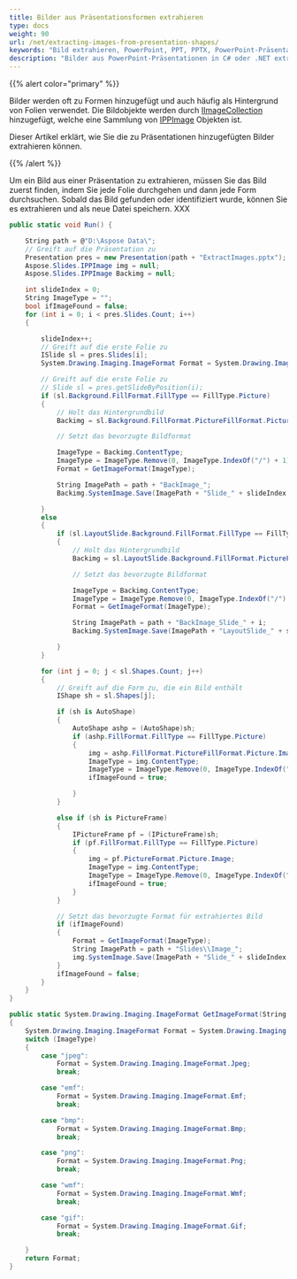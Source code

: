 ```yaml
---
title: Bilder aus Präsentationsformen extrahieren
type: docs
weight: 90
url: /net/extracting-images-from-presentation-shapes/
keywords: "Bild extrahieren, PowerPoint, PPT, PPTX, PowerPoint-Präsentation, C#, Csharp, Aspose.Slides für .NET"
description: "Bilder aus PowerPoint-Präsentationen in C# oder .NET extrahieren"
---
```


{{% alert color="primary" %}} 

Bilder werden oft zu Formen hinzugefügt und auch häufig als Hintergrund von Folien verwendet. Die Bildobjekte werden durch [IImageCollection](https://reference.aspose.com/slides/net/aspose.slides/iimagecollection/) hinzugefügt, welche eine Sammlung von [IPPImage](https://reference.aspose.com/slides/net/aspose.slides/ippimage/) Objekten ist. 

Dieser Artikel erklärt, wie Sie die zu Präsentationen hinzugefügten Bilder extrahieren können. 

{{% /alert %}} 

Um ein Bild aus einer Präsentation zu extrahieren, müssen Sie das Bild zuerst finden, indem Sie jede Folie durchgehen und dann jede Form durchsuchen. Sobald das Bild gefunden oder identifiziert wurde, können Sie es extrahieren und als neue Datei speichern. XXX 

```c#
public static void Run() {

    String path = @"D:\Aspose Data\"; 
    // Greift auf die Präsentation zu
    Presentation pres = new Presentation(path + "ExtractImages.pptx");
    Aspose.Slides.IPPImage img = null;
    Aspose.Slides.IPPImage Backimg = null;

    int slideIndex = 0;
    String ImageType = "";
    bool ifImageFound = false;
    for (int i = 0; i < pres.Slides.Count; i++)
    {

        slideIndex++;
        // Greift auf die erste Folie zu
        ISlide sl = pres.Slides[i];
        System.Drawing.Imaging.ImageFormat Format = System.Drawing.Imaging.ImageFormat.Jpeg;

        // Greift auf die erste Folie zu 
        // Slide sl = pres.getSlideByPosition(i);
        if (sl.Background.FillFormat.FillType == FillType.Picture)
        {
            // Holt das Hintergrundbild  
            Backimg = sl.Background.FillFormat.PictureFillFormat.Picture.Image;

            // Setzt das bevorzugte Bildformat 

            ImageType = Backimg.ContentType;
            ImageType = ImageType.Remove(0, ImageType.IndexOf("/") + 1);
            Format = GetImageFormat(ImageType);

            String ImagePath = path + "BackImage_";
            Backimg.SystemImage.Save(ImagePath + "Slide_" + slideIndex.ToString() + "." + ImageType, Format);

        }
        else
        {
            if (sl.LayoutSlide.Background.FillFormat.FillType == FillType.Picture)
            {
                // Holt das Hintergrundbild  
                Backimg = sl.LayoutSlide.Background.FillFormat.PictureFillFormat.Picture.Image;

                // Setzt das bevorzugte Bildformat 

                ImageType = Backimg.ContentType;
                ImageType = ImageType.Remove(0, ImageType.IndexOf("/") + 1);
                Format = GetImageFormat(ImageType);

                String ImagePath = path + "BackImage_Slide_" + i;
                Backimg.SystemImage.Save(ImagePath + "LayoutSlide_" + slideIndex.ToString() + "." + ImageType, Format);

            }
        }

        for (int j = 0; j < sl.Shapes.Count; j++)
        {
            // Greift auf die Form zu, die ein Bild enthält
            IShape sh = sl.Shapes[j];

            if (sh is AutoShape)
            {
                AutoShape ashp = (AutoShape)sh;
                if (ashp.FillFormat.FillType == FillType.Picture)
                {
                    img = ashp.FillFormat.PictureFillFormat.Picture.Image;
                    ImageType = img.ContentType;
                    ImageType = ImageType.Remove(0, ImageType.IndexOf("/") + 1);
                    ifImageFound = true;

                }
            }

            else if (sh is PictureFrame)
            {
                IPictureFrame pf = (IPictureFrame)sh;
                if (pf.FillFormat.FillType == FillType.Picture)
                {
                    img = pf.PictureFormat.Picture.Image;
                    ImageType = img.ContentType;
                    ImageType = ImageType.Remove(0, ImageType.IndexOf("/") + 1);
                    ifImageFound = true;
                }
            }

            // Setzt das bevorzugte Format für extrahiertes Bild
            if (ifImageFound)
            {
                Format = GetImageFormat(ImageType);
                String ImagePath = path + "Slides\\Image_";
                img.SystemImage.Save(ImagePath + "Slide_" + slideIndex.ToString() + "_Shape_" + j.ToString() + "." + ImageType, Format);
            }
            ifImageFound = false;
        }
    }
}

public static System.Drawing.Imaging.ImageFormat GetImageFormat(String ImageType)
{
    System.Drawing.Imaging.ImageFormat Format = System.Drawing.Imaging.ImageFormat.Jpeg;
    switch (ImageType)
    {
        case "jpeg":
            Format = System.Drawing.Imaging.ImageFormat.Jpeg;
            break;

        case "emf":
            Format = System.Drawing.Imaging.ImageFormat.Emf;
            break;

        case "bmp":
            Format = System.Drawing.Imaging.ImageFormat.Bmp;
            break;

        case "png":
            Format = System.Drawing.Imaging.ImageFormat.Png;
            break;

        case "wmf":
            Format = System.Drawing.Imaging.ImageFormat.Wmf;
            break;

        case "gif":
            Format = System.Drawing.Imaging.ImageFormat.Gif;
            break;

    }
    return Format;
}
```